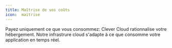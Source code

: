 ```yaml
---
title: Maîtrise de vos coûts
icon:  maitrise
---
```

Payez uniquement ce que vous consommez: Clever Cloud rationnalise votre hébergement. Notre infrastrure cloud s'adapte à ce que consomme votre application en temps réel. 
